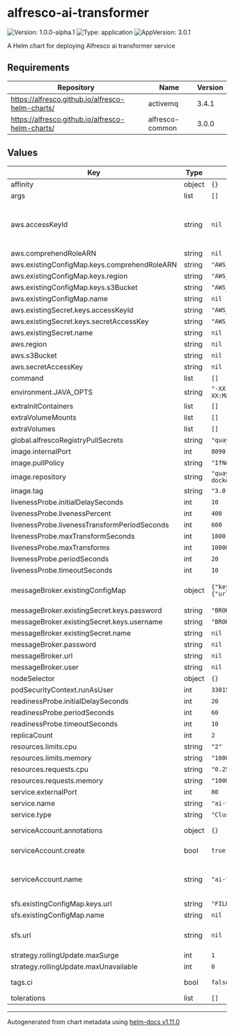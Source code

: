 # alfresco-ai-transformer

![Version: 1.0.0-alpha.1](https://img.shields.io/badge/Version-1.0.0--alpha.1-informational?style=flat-square) ![Type: application](https://img.shields.io/badge/Type-application-informational?style=flat-square) ![AppVersion: 3.0.1](https://img.shields.io/badge/AppVersion-3.0.1-informational?style=flat-square)

A Helm chart for deploying Alfresco ai transformer service

## Requirements

| Repository | Name | Version |
|------------|------|---------|
| https://alfresco.github.io/alfresco-helm-charts/ | activemq | 3.4.1 |
| https://alfresco.github.io/alfresco-helm-charts/ | alfresco-common | 3.0.0 |

## Values

| Key | Type | Default | Description |
|-----|------|---------|-------------|
| affinity | object | `{}` |  |
| args | list | `[]` |  |
| aws.accessKeyId | string | `nil` | AWS credentials are required as documented at https://docs.alfresco.com/intelligence-services/latest/config/#default-configuration |
| aws.comprehendRoleARN | string | `nil` |  |
| aws.existingConfigMap.keys.comprehendRoleARN | string | `"AWS_COMPREHEND_ROLE_ARN"` |  |
| aws.existingConfigMap.keys.region | string | `"AWS_REGION"` |  |
| aws.existingConfigMap.keys.s3Bucket | string | `"AWS_S3_BUCKET"` |  |
| aws.existingConfigMap.name | string | `nil` |  |
| aws.existingSecret.keys.accessKeyId | string | `"AWS_ACCESS_KEY_ID"` |  |
| aws.existingSecret.keys.secretAccessKey | string | `"AWS_SECRET_ACCESS_KEY"` |  |
| aws.existingSecret.name | string | `nil` |  |
| aws.region | string | `nil` |  |
| aws.s3Bucket | string | `nil` |  |
| aws.secretAccessKey | string | `nil` |  |
| command | list | `[]` |  |
| environment.JAVA_OPTS | string | `"-XX:MinRAMPercentage=50 -XX:MaxRAMPercentage=80"` |  |
| extraInitContainers | list | `[]` |  |
| extraVolumeMounts | list | `[]` |  |
| extraVolumes | list | `[]` |  |
| global.alfrescoRegistryPullSecrets | string | `"quay-registry-secret"` |  |
| image.internalPort | int | `8090` |  |
| image.pullPolicy | string | `"IfNotPresent"` |  |
| image.repository | string | `"quay.io/alfresco/alfresco-ai-docker-engine"` |  |
| image.tag | string | `"3.0.1"` |  |
| livenessProbe.initialDelaySeconds | int | `10` |  |
| livenessProbe.livenessPercent | int | `400` |  |
| livenessProbe.livenessTransformPeriodSeconds | int | `600` |  |
| livenessProbe.maxTransformSeconds | int | `1800` |  |
| livenessProbe.maxTransforms | int | `10000` |  |
| livenessProbe.periodSeconds | int | `20` |  |
| livenessProbe.timeoutSeconds | int | `10` |  |
| messageBroker.existingConfigMap | object | `{"keys":{"url":"BROKER_URL"},"name":null}` | Alternatively, provide credentials via an existing secret and set the keys as they are given |
| messageBroker.existingSecret.keys.password | string | `"BROKER_PASSWORD"` |  |
| messageBroker.existingSecret.keys.username | string | `"BROKER_USERNAME"` |  |
| messageBroker.existingSecret.name | string | `nil` |  |
| messageBroker.password | string | `nil` |  |
| messageBroker.url | string | `nil` |  |
| messageBroker.user | string | `nil` |  |
| nodeSelector | object | `{}` |  |
| podSecurityContext.runAsUser | int | `33015` |  |
| readinessProbe.initialDelaySeconds | int | `20` |  |
| readinessProbe.periodSeconds | int | `60` |  |
| readinessProbe.timeoutSeconds | int | `10` |  |
| replicaCount | int | `2` |  |
| resources.limits.cpu | string | `"2"` |  |
| resources.limits.memory | string | `"1000Mi"` |  |
| resources.requests.cpu | string | `"0.25"` |  |
| resources.requests.memory | string | `"1000Mi"` |  |
| service.externalPort | int | `80` |  |
| service.name | string | `"ai-transformer"` |  |
| service.type | string | `"ClusterIP"` |  |
| serviceAccount.annotations | object | `{}` | Annotations to add to the service account |
| serviceAccount.create | bool | `true` | Specifies whether a service account should be created |
| serviceAccount.name | string | `"ai-transformer-sa"` | The name of the service account to use. If not set and create is true, a name is generated using the fullname template |
| sfs.existingConfigMap.keys.url | string | `"FILE_STORE_URL"` |  |
| sfs.existingConfigMap.name | string | `nil` |  |
| sfs.url | string | `nil` | Alfresco Transformation filestore (e.g. http://acs-alfresco-transform-service) |
| strategy.rollingUpdate.maxSurge | int | `1` |  |
| strategy.rollingUpdate.maxUnavailable | int | `0` |  |
| tags.ci | bool | `false` | A chart tag used for Hyland's CI purpose. Do not set it to true. |
| tolerations | list | `[]` |  |

----------------------------------------------
Autogenerated from chart metadata using [helm-docs v1.11.0](https://github.com/norwoodj/helm-docs/releases/v1.11.0)
